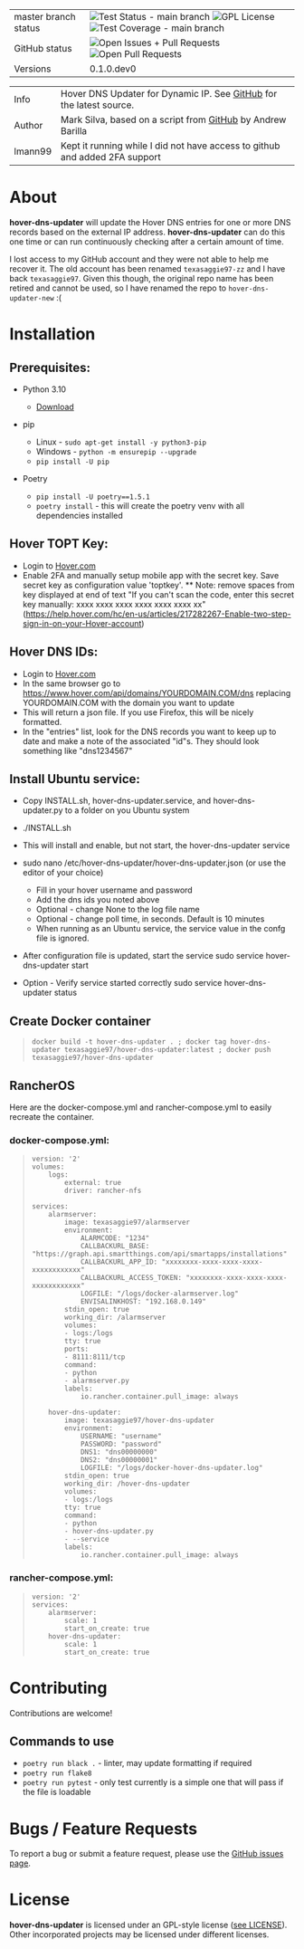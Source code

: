 | | |
| --- | --- |
| master branch status | ![Test Status - main branch](https://github.com/texasaggie97/hover-dns-updater-new/actions/workflows/test-package.yml/badge.svg "Test Status - main branch") ![GPL License](https://img.shields.io/badge/License-GPL-yellow.svg "GPL License") ![Test Coverage - main branch](https://coveralls.io/repos/github/texasaggie97/hover-dns-updater-new/badge.svg?branch=main&dummy=no_cache_please_1 "Test Coverage - main branch") |
| GitHub status | ![Open Issues + Pull Requests](https://img.shields.io/github/issues/texasaggie97/hover-dns-updater-new.svg "Open Issues + Pull Requests") ![Open Pull Requests](https://img.shields.io/github/issues-pr/texasaggie97/hover-dns-updater-new.svg "Open Pull Requests") |
| Versions | 0.1.0.dev0 |

| | |
| --- | --- |
| Info | Hover DNS Updater for Dynamic IP. See [GitHub](https://github.com/texasaggie97/hover-dns-updater/)  for the latest source. |
| Author | Mark Silva, based on a script from [GitHub](https://gist.github.com/andybarilla/b0dd93e71ff18303c059) by Andrew Barilla |
| lmann99 | Kept it running while I did not have access to github and added 2FA support |

About
=====

**hover-dns-updater** will update the Hover DNS entries for one or more
DNS records based on the external IP address. **hover-dns-updater** can
do this one time or can run continuously checking after a certain amount
of time.

I lost access to my GitHub account and they were not able to help me recover
it. The old account has been renamed `texasaggie97-zz` and I have back 
`texasaggie97`. Given this though, the original repo name has been retired 
and cannot be used, so I have renamed the repo to `hover-dns-updater-new` :(

Installation
============

Prerequisites:
--------------

- Python 3.10
    - [Download](https://www.python.org/downloads/)

- pip
    - Linux - `sudo apt-get install -y python3-pip`
    - Windows - `python -m ensurepip --upgrade`
    - `pip install -U pip`

- Poetry
    - `pip install -U poetry==1.5.1`
    - `poetry install` - this will create the poetry venv with all dependencies installed

Hover TOPT Key:
---------------

-   Login to [Hover.com](https://hover.com)
-   Enable 2FA and manually setup mobile app with the secret key.  Save secret key as configuration value 'toptkey'.
    ** Note: remove spaces from key displayed at end of text "If you can't scan the code, enter this secret key manually: xxxx xxxx xxxx xxxx xxxx xxxx xx"
    (https://help.hover.com/hc/en-us/articles/217282267-Enable-two-step-sign-in-on-your-Hover-account)

Hover DNS IDs:
--------------

-   Login to [Hover.com](https://hover.com)
-   In the same browser go to
    https://www.hover.com/api/domains/YOURDOMAIN.COM/dns replacing
    YOURDOMAIN.COM with the domain you want to update
-   This will return a json file. If you use Firefox, this will be
    nicely formatted.
-   In the "entries" list, look for the DNS records you want to keep up
    to date and make a note of the associated "id"s. They should look
    something like "dns1234567"

Install Ubuntu service:
-----------------------

-   Copy INSTALL.sh, hover-dns-updater.service, and hover-dns-updater.py
    to a folder on you Ubuntu system
-   ./INSTALL.sh
-   This will install and enable, but not start, the hover-dns-updater
    service
-   sudo nano /etc/hover-dns-updater/hover-dns-updater.json (or use the editor of your choice)  
    -   Fill in your hover username and password
    -   Add the dns ids you noted above
    -   Optional - change None to the log file name
    -   Optional - change poll time, in seconds. Default is 10 minutes
    -   When running as an Ubuntu service, the service value in the
        confg file is ignored.

-   After configuration file is updated, start the service
    sudo service hover-dns-updater start
-   Option - Verify service started correctly
    sudo service hover-dns-updater status

Create Docker container
-----------------------

>     docker build -t hover-dns-updater . ; docker tag hover-dns-updater texasaggie97/hover-dns-updater:latest ; docker push texasaggie97/hover-dns-updater

RancherOS
---------

Here are the docker-compose.yml and rancher-compose.yml to easily recreate the container.

### docker-compose.yml:

>     version: '2'
>     volumes:
>         logs:
>             external: true
>             driver: rancher-nfs
>
>     services:
>         alarmserver:
>             image: texasaggie97/alarmserver
>             environment:
>                 ALARMCODE: "1234"
>                 CALLBACKURL_BASE: "https://graph.api.smartthings.com/api/smartapps/installations"
>                 CALLBACKURL_APP_ID: "xxxxxxxx-xxxx-xxxx-xxxx-xxxxxxxxxxxx"
>                 CALLBACKURL_ACCESS_TOKEN: "xxxxxxxx-xxxx-xxxx-xxxx-xxxxxxxxxxxx"
>                 LOGFILE: "/logs/docker-alarmserver.log"
>                 ENVISALINKHOST: "192.168.0.149"
>             stdin_open: true
>             working_dir: /alarmserver
>             volumes:
>             - logs:/logs
>             tty: true
>             ports:
>             - 8111:8111/tcp
>             command:
>             - python
>             - alarmserver.py
>             labels:
>                 io.rancher.container.pull_image: always
>
>         hover-dns-updater:
>             image: texasaggie97/hover-dns-updater
>             environment:
>                 USERNAME: "username"
>                 PASSWORD: "password"
>                 DNS1: "dns00000000"
>                 DNS2: "dns00000001"
>                 LOGFILE: "/logs/docker-hover-dns-updater.log"
>             stdin_open: true
>             working_dir: /hover-dns-updater
>             volumes:
>             - logs:/logs
>             tty: true
>             command:
>             - python
>             - hover-dns-updater.py
>             - --service
>             labels:
>                 io.rancher.container.pull_image: always

### rancher-compose.yml:

>     version: '2'
>     services:
>         alarmserver:
>             scale: 1
>             start_on_create: true
>         hover-dns-updater:
>             scale: 1
>             start_on_create: true


Contributing
============

Contributions are welcome!

## Commands to use

- `poetry run black .` - linter, may update formatting if required
- `poetry run flake8`
- `poetry run pytest` - only test currently is a simple one that will pass if the file is loadable

Bugs / Feature Requests
=======================

To report a bug or submit a feature request, please use the [GitHub
issues page](https://github.com/texasaggie97/hover-dns-updater-new/issues).

License
=======

**hover-dns-updater** is licensed under an GPL-style license ([see
LICENSE](https://github.com/texasaggie97/hover-dns-updater-new/blob/master/LICENSE)).
Other incorporated projects may be licensed under different licenses.
